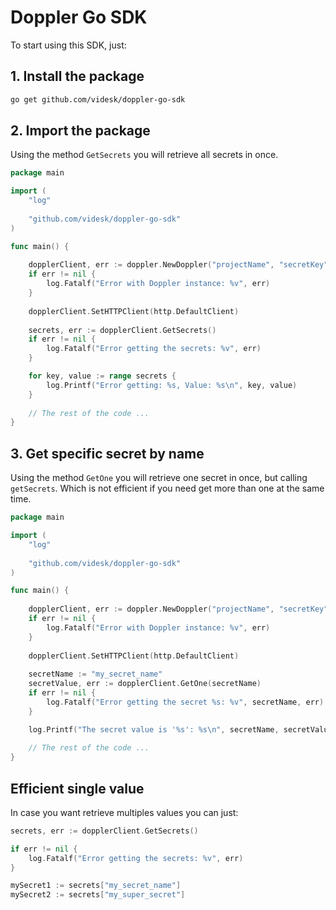 # Doppler Go SDK

To start using this SDK, just:

## 1. Install the package

```bash
go get github.com/videsk/doppler-go-sdk
```

## 2. Import the package

Using the method `GetSecrets` you will retrieve all secrets in once.

```go
package main

import (
	"log"
	
	"github.com/videsk/doppler-go-sdk"
)

func main() {
	
	dopplerClient, err := doppler.NewDoppler("projectName", "secretKey", "environment")
    if err != nil {
        log.Fatalf("Error with Doppler instance: %v", err)
    }
	
    dopplerClient.SetHTTPClient(http.DefaultClient)
	
    secrets, err := dopplerClient.GetSecrets()
    if err != nil {
        log.Fatalf("Error getting the secrets: %v", err)
    }

    for key, value := range secrets {
        log.Printf("Error getting: %s, Value: %s\n", key, value)
    }
	
	// The rest of the code ...
}
```

## 3. Get specific secret by name

Using the method `GetOne` you will retrieve one secret in once, but calling `getSecrets`. Which is not efficient if you need get more than one at the same time.

```go
package main

import (
	"log"
	
	"github.com/videsk/doppler-go-sdk"
)

func main() {
	
	dopplerClient, err := doppler.NewDoppler("projectName", "secretKey", "environment")
    if err != nil {
        log.Fatalf("Error with Doppler instance: %v", err)
    }
	
    dopplerClient.SetHTTPClient(http.DefaultClient)
	
	secretName := "my_secret_name"
    secretValue, err := dopplerClient.GetOne(secretName)
    if err != nil {
        log.Fatalf("Error getting the secret %s: %v", secretName, err)
    }

    log.Printf("The secret value is '%s': %s\n", secretName, secretValue)
	
	// The rest of the code ...
}
```
## Efficient single value

In case you want retrieve multiples values you can just:

```go
secrets, err := dopplerClient.GetSecrets()

if err != nil {
    log.Fatalf("Error getting the secrets: %v", err)
}

mySecret1 := secrets["my_secret_name"]
mySecret2 := secrets["my_super_secret"]
```